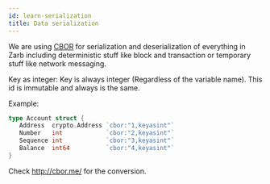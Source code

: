 ```yaml
---
id: learn-serialization
title: Data serialization
---
```


We are using  [CBOR](https://tools.ietf.org/html/rfc7049) for serialization and deserialization of everything in Zarb including deterministic stuff like block and transaction or temporary stuff like network messaging.

Key as integer:
Key is always integer (Regardless of the variable name). This id is immutable and always is the same.

Example:

```go
type Account struct {
   Address  crypto.Address `cbor:"1,keyasint"`
   Number   int            `cbor:"2,keyasint"`
   Sequence int            `cbor:"3,keyasint"`
   Balance  int64          `cbor:"4,keyasint"`
}
```

Check http://cbor.me/ for the conversion.
